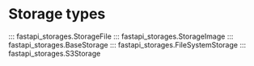 # Storage types

::: fastapi_storages.StorageFile
::: fastapi_storages.StorageImage
::: fastapi_storages.BaseStorage
::: fastapi_storages.FileSystemStorage
::: fastapi_storages.S3Storage
